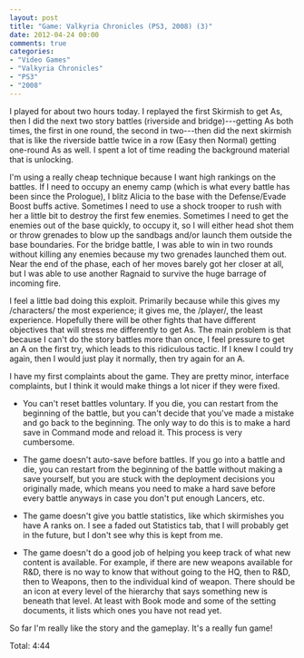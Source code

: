 ```yaml
---
layout: post
title: "Game: Valkyria Chronicles (PS3, 2008) (3)"
date: 2012-04-24 00:00
comments: true
categories:
- "Video Games"
- "Valkyria Chronicles"
- "PS3"
- "2008"
---
```


I played for about two hours today. I replayed the first Skirmish
to get As, then I did the next two story battles (riverside and
bridge)---getting As both times, the first in one round, the
second in two---then did the next skirmish that is like the
riverside battle twice in a row (Easy then Normal) getting
one-round As as well. I spent a lot of time reading the background
material that is unlocking.

I'm using a really cheap technique because I want high rankings on
the battles. If I need to occupy an enemy camp (which is what
every battle has been since the Prologue), I blitz Alicia to the
base with the Defense/Evade Boost buffs active. Sometimes I need
to use a shock trooper to rush with her a little bit to destroy
the first few enemies. Sometimes I need to get the enemies out of
the base quickly, to occupy it, so I will either head shot them or
throw grenades to blow up the sandbags and/or launch them outside
the base boundaries. For the bridge battle, I was able to win in
two rounds without killing any enemies because my two grenades
launched them out. Near the end of the phase, each of her moves
barely got her closer at all, but I was able to use another
Ragnaid to survive the huge barrage of incoming fire.

I feel a little bad doing this exploit. Primarily because while
this gives my /characters/ the most experience; it gives me, the
/player/, the least experience. Hopefully there will be other
fights that have different objectives that will stress me
differently to get As. The main problem is that because I can't do
the story battles more than once, I feel pressure to get an A on
the first try, which leads to this ridiculous tactic. If I knew I
could try again, then I would just play it normally, then try
again for an A.

I have my first complaints about the game. They are pretty minor,
interface complaints, but I think it would make things a lot nicer
if they were fixed.

- You can't reset battles voluntary. If you die, you can restart
from the beginning of the battle, but you can't decide that
you've made a mistake and go back to the beginning. The only way
to do this is to make a hard save in Command mode and reload
it. This process is very cumbersome.

- The game doesn't auto-save before battles. If you go into a
battle and die, you can restart from the beginning of the battle
without making a save yourself, but you are stuck with the
deployment decisions you originally made, which means you need
to make a hard save before every battle anyways in case you
don't put enough Lancers, etc.

- The game doesn't give you battle statistics, like which
skirmishes you have A ranks on. I see a faded out Statistics
tab, that I will probably get in the future, but I don't see why
this is kept from me.

- The game doesn't do a good job of helping you keep track of what
new content is available. For example, if there are new weapons
available for R&D, there is no way to know that without going to
the HQ, then to R&D, then to Weapons, then to the individual
kind of weapon. There should be an icon at every level of the
hierarchy that says something new is beneath that level. At
least with Book mode and some of the setting documents, it lists
which ones you have not read yet.

So far I'm really like the story and the gameplay. It's a really
fun game!

Total: 4:44

